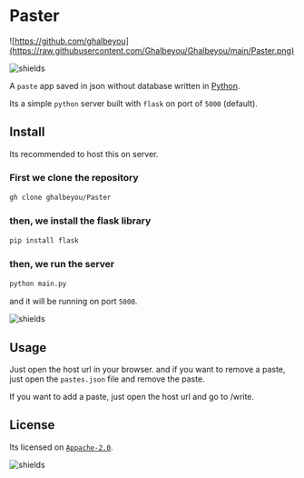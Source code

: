 # Paster
![https://github.com/ghalbeyou](https://raw.githubusercontent.com/Ghalbeyou/Ghalbeyou/main/Paster.png)

![shields](https://img.shields.io/github/license/Ghalbeyou/Paster?style=for-the-badge)

A `paste` app saved in json without database written in [Python](https://www.python.org/).

Its a simple `python` server built with `flask` on port of `5000` (default).
## Install
Its recommended to host this on server.

### First we clone the repository
```bash
gh clone ghalbeyou/Paster
```
### then, we install the flask library
```bash
pip install flask
```
### then, we run the server
```bash
python main.py
```
and it will be running on port `5000`.

![shields](https://img.shields.io/badge/NOTICE!-Don't%20use%20debug%20mode%20on%20on%20public%20server!%20use%20serv%20insted!-red?style=for-the-badge)
## Usage
Just open the host url in your browser. and if you want to remove a paste, just open the `pastes.json` file and remove the paste.

If you want to add a paste, just open the host url and go to /write.
## License
Its licensed on [`Appache-2.0`](LICENSE).

![shields](https://img.shields.io/badge/NOTICE!-Under%20Appache%20License-success?style=for-the-badge)